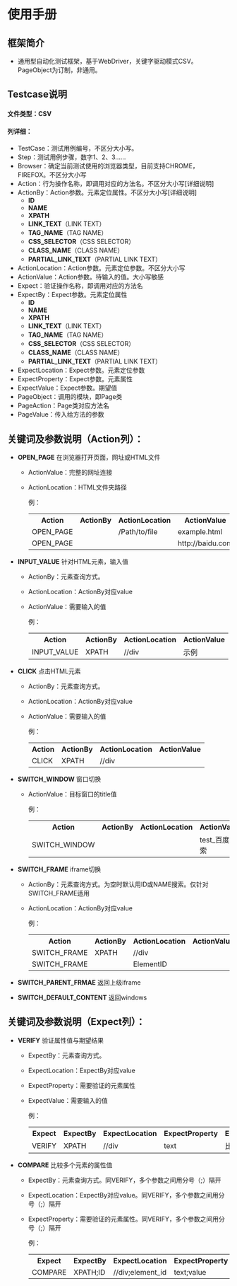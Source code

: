 # 使用手册
## 框架简介
- 通用型自动化测试框架，基于WebDriver，关键字驱动模式CSV。PageObject为订制，非通用。

## Testcase说明
#### 文件类型：CSV
#### 列详细：
- TestCase：测试用例编号，不区分大小写。
- Step：测试用例步骤，数字1、2、3……
- Browser：确定当前测试使用的浏览器类型，目前支持CHROME，FIREFOX。不区分大小写
- Action：行为操作名称，即调用对应的方法名。不区分大小写[详细说明]
- ActionBy：Action参数。元素定位属性。不区分大小写[详细说明]
    * **ID**
    * **NAME**
    * **XPATH**
    * **LINK_TEXT**（LINK TEXT）
    * **TAG_NAME**（TAG NAME）
    * **CSS_SELECTOR**（CSS SELECTOR）
    * **CLASS_NAME**（CLASS NAME）
    * **PARTIAL_LINK_TEXT**（PARTIAL LINK TEXT）
- ActionLocation：Action参数。元素定位参数。不区分大小写
- ActionValue：Action参数。待输入的值。大小写敏感
- Expect：验证操作名称，即调用对应的方法名
- ExpectBy：Expect参数。元素定位属性
    * **ID**
    * **NAME**
    * **XPATH**
    * **LINK_TEXT**（LINK TEXT）
    * **TAG_NAME**（TAG NAME）
    * **CSS_SELECTOR**（CSS SELECTOR）
    * **CLASS_NAME**（CLASS NAME）
    * **PARTIAL_LINK_TEXT**（PARTIAL LINK TEXT）
- ExpectLocation：Expect参数。元素定位参数
- ExpectProperty：Expect参数。元素属性
- ExpectValue：Expect参数。期望值
- PageObject：调用的模块，即Page类
- PageAction：Page类对应方法名
- PageValue：传入给方法的参数
  
## 关键词及参数说明（Action列）：
- **OPEN_PAGE** 在浏览器打开页面，网址或HTML文件
    - ActionValue：完整的网址连接
    - ActionLocation：HTML文件夹路径

        例：
        <table>
        <tr>
            <th>Action</th>
            <th>ActionBy</th>
            <th>ActionLocation</th>
            <th>ActionValue</th>
        </tr>
        <tr>
            <td>OPEN_PAGE</td>
            <td></td>
            <td>/Path/to/file</td>
            <td>example.html</td>
        </tr>
        <tr>
            <td>OPEN_PAGE</td>
            <td></td>
            <td></td>
            <td>http://baidu.com</td>
        </tr>
        </table>
- **INPUT_VALUE** 针对HTML元素，输入值
    - ActionBy：元素查询方式。
    - ActionLocation：ActionBy对应value
    - ActionValue：需要输入的值

        例：
        <table>
        <tr>
            <th>Action</th>
            <th>ActionBy</th>
            <th>ActionLocation</th>
            <th>ActionValue</th>
        </tr>
        <tr>
            <td>INPUT_VALUE</td>
            <td>XPATH</td>
            <td>//div</td>
            <td>示例</td>
        </tr>
        </table>
    
- **CLICK** 点击HTML元素
    - ActionBy：元素查询方式。
    - ActionLocation：ActionBy对应value
    - ActionValue：需要输入的值

        例：
        <table>
        <tr>
            <th>Action</th>
            <th>ActionBy</th>
            <th>ActionLocation</th>
            <th>ActionValue</th>
        </tr>
        <tr>
            <td>CLICK</td>
            <td>XPATH</td>
            <td>//div</td>
            <td></td>
        </tr>
        </table>

- **SWITCH_WINDOW** 窗口切换
    - ActionValue：目标窗口的title值

        例：
        <table>
        <tr>
            <th>Action</th>
            <th>ActionBy</th>
            <th>ActionLocation</th>
            <th>ActionValue</th>
        </tr>
        <tr>
            <td>SWITCH_WINDOW</td>
            <td></td>
            <td></td>
            <td>test_百度搜索</td>
        </tr>
        </table>
        
- **SWITCH_FRAME** iframe切换
    - ActionBy：元素查询方式。为空时默认用ID或NAME搜索。仅针对SWITCH_FRAME适用
    - ActionLocation：ActionBy对应value

        例：
        <table>
        <tr>
            <th>Action</th>
            <th>ActionBy</th>
            <th>ActionLocation</th>
            <th>ActionValue</th>
        </tr>
        <tr>
            <td>SWITCH_FRAME</td>
            <td>XPATH</td>
            <td>//div</td>
            <td></td>
        </tr>
        <tr>
            <td>SWITCH_FRAME</td>
            <td></td>
            <td>ElementID</td>
            <td></td>
        </tr>
        </table>
        
- **SWITCH_PARENT_FRMAE** 返回上级iframe

- **SWITCH_DEFAULT_CONTENT** 返回windows


## 关键词及参数说明（Expect列）：
- **VERIFY** 验证属性值与期望结果
    - ExpectBy：元素查询方式。
    - ExpectLocation：ExpectBy对应value
    - ExpectProperty：需要验证的元素属性
    - ExpectValue：需要输入的值

        例：
        <table>
        <tr>
            <th>Expect</th>
            <th>ExpectBy</th>
            <th>ExpectLocation</th>
            <th>ExpectProperty</th>
            <th>ExpectValue</th>
        </tr>
        <tr>
            <td>VERIFY</td>
            <td>XPATH</td>
            <td>//div</td>
            <td>text</td>
            <td>比对文本属性</td>
        </tr>
        </table>
- **COMPARE** 比较多个元素的属性值
    - ExpectBy：元素查询方式。同VERIFY，多个参数之间用分号（;）隔开
    - ExpectLocation：ExpectBy对应value。同VERIFY，多个参数之间用分号（;）隔开
    - ExpectProperty：需要验证的元素属性。同VERIFY，多个参数之间用分号（;）隔开

        例：
        <table>
        <tr>
            <th>Expect</th>
            <th>ExpectBy</th>
            <th>ExpectLocation</th>
            <th>ExpectProperty</th>
            <th>ExpectValue</th>
        </tr>
        <tr>
            <td>COMPARE</td>
            <td>XPATH;ID</td>
            <td>//div;element_id</td>
            <td>text;value</td>
            <td></td>
        </tr>
        </table>
        

